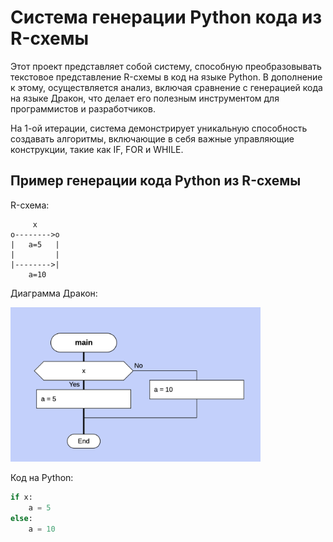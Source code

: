 # Система генерации Python кода из R-схемы

Этот проект представляет собой систему, способную преобразовывать текстовое представление R-схемы в код на языке Python. В дополнение к этому, осуществляется анализ, включая сравнение с генерацией кода на языке Дракон, что делает его полезным инструментом для программистов и разработчиков.

На 1-ой итерации, система демонстрирует уникальную способность создавать алгоритмы, включающие в себя важные управляющие конструкции, такие как IF, FOR и WHILE. 


## Пример генерации кода Python из R-схемы

R-схема:

```
     x
o-------->o
|   a=5   |
|         |
|-------->|
    a=10
```

Диаграмма Дракон:

<img width="400px" src="img/drakon.png" alt="golden ratio method"/>

Код на Python:

```python
if x:
    a = 5
else:
    a = 10
```